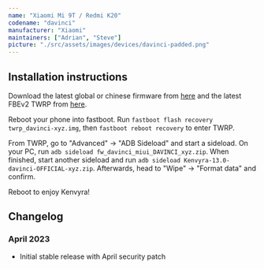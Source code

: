 ```yaml
---
name: "Xiaomi Mi 9T / Redmi K20"
codename: "davinci"
manufacturer: "Xiaomi"
maintainers: ["Adrian", "Steve"]
picture: "./src/assets/images/devices/davinci-padded.png"
---
```


## Installation instructions

Download the latest global or chinese firmware from [here](https://xiaomifirmwareupdater.com/firmware/davinci/) and the latest FBEv2 TWRP from [here](https://miracle.girlswithout.top/recoveries/TWRP/fbev2/).

Reboot your phone into fastboot. Run `fastboot flash recovery twrp_davinci-xyz.img`, then `fastboot reboot recovery` to enter TWRP.

From TWRP, go to "Advanced" -> "ADB Sideload" and start a sideload. On your PC, run `adb sideload fw_davinci_miui_DAVINCI_xyz.zip`. When finished, start another sideload and run `adb sideload Kenvyra-13.0-davinci-OFFICIAL-xyz.zip`. Afterwards, head to "Wipe" -> "Format data" and confirm.

Reboot to enjoy Kenvyra!

## Changelog

### April 2023

-   Initial stable release with April security patch
